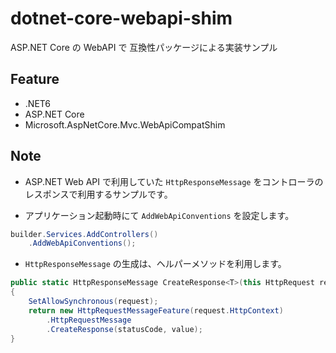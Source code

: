 # dotnet-core-webapi-shim
ASP.NET Core の WebAPI で 互換性パッケージによる実装サンプル

## Feature
- .NET6
- ASP.NET Core
- Microsoft.AspNetCore.Mvc.WebApiCompatShim

## Note
- ASP.NET Web API で利用していた `HttpResponseMessage` をコントローラのレスポンスで利用するサンプルです。

- アプリケーション起動時にて `AddWebApiConventions` を設定します。
```cs
builder.Services.AddControllers()
    .AddWebApiConventions();
```

- `HttpResponseMessage` の生成は、ヘルパーメソッドを利用します。
```cs
public static HttpResponseMessage CreateResponse<T>(this HttpRequest request, HttpStatusCode statusCode, T value)
{
    SetAllowSynchronous(request);
    return new HttpRequestMessageFeature(request.HttpContext)
        .HttpRequestMessage
        .CreateResponse(statusCode, value);
}
```